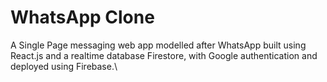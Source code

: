 # WhatsApp Clone
A Single Page messaging web app modelled after WhatsApp built using React.js and a realtime database Firestore, with Google authentication and deployed using Firebase.\

